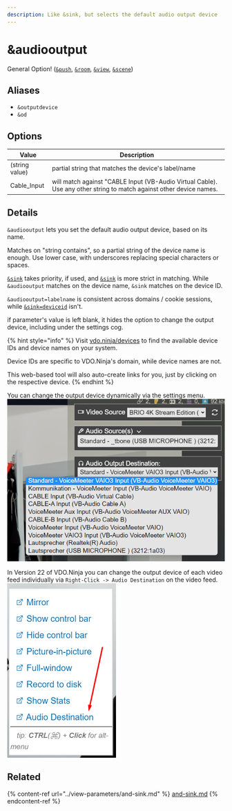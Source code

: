 ```yaml
---
description: Like &sink, but selects the default audio output device
---
```


# \&audiooutput

General Option! ([`&push`](../../source-settings/push.md), [`&room`](../../general-settings/room.md), [`&view`](../view-parameters/view.md), [`&scene`](../view-parameters/scene.md))

## Aliases

* `&outputdevice`
* `&od`

## Options

| Value          | Description                                                                                                         |
| -------------- | ------------------------------------------------------------------------------------------------------------------- |
| (string value) | partial string that matches the device's label/name                                                                 |
| Cable\_Input   | will match against "CABLE Input (VB-Audio Virtual Cable). Use any other string to match against other device names. |

## Details

`&audiooutput` lets you set the default audio output device, based on its name.

Matches on "string contains", so a partial string of the device name is enough. Use lower case, with underscores replacing special characters or spaces.

[`&sink`](../view-parameters/and-sink.md) takes priority, if used, and [`&sink`](../view-parameters/and-sink.md) is more strict in matching.  While `&audiooutput` matches on the device name, `&sink` matches on the device ID.

`&audiooutput=labelname` is consistent across domains / cookie sessions, while [`&sink=deviceid`](../view-parameters/and-sink.md) isn't.

if parameter's value is left blank, it hides the option to change the output device, including under the settings cog.

{% hint style="info" %}
Visit [vdo.ninja/devices](https://vdo.ninja/devices) to find the available device IDs and device names on your system.

Device IDs are specific to VDO.Ninja's domain, while device names are not.

This web-based tool will also auto-create links for you, just by clicking on the respective device.
{% endhint %}

You can change the output device dynamically via the settings menu.\
![](<../../.gitbook/assets/image (137).png>)

In Version 22 of VDO.Ninja you can change the output device of each video feed individually via `Right-Click -> Audio Destination` on the video feed.\
![](<../../.gitbook/assets/image (147).png>)

## Related

{% content-ref url="../view-parameters/and-sink.md" %}
[and-sink.md](../view-parameters/and-sink.md)
{% endcontent-ref %}
